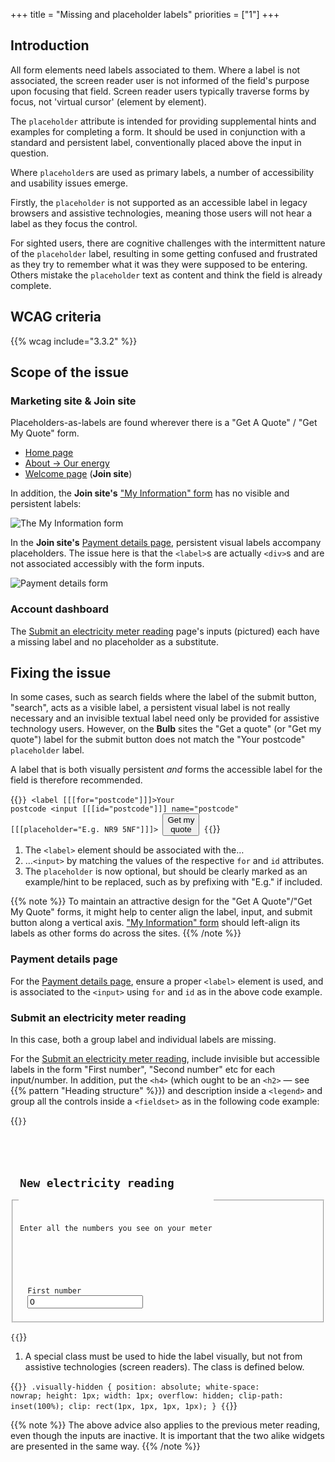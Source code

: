 +++
title = "Missing and placeholder labels"
priorities = ["1"]
+++

## Introduction

All form elements need labels associated to them. Where a label is not associated, the screen reader user is not informed of the field's purpose upon focusing that field. Screen reader users typically traverse forms by focus, not 'virtual cursor' (element by element).

The `placeholder` attribute is intended for providing supplemental hints and examples for completing a form. It should be used in conjunction with a standard and persistent label, conventionally placed above the input in question.

Where `placeholder`s are used as primary labels, a number of accessibility and usability issues emerge.

Firstly, the `placeholder` is not supported as an accessible label in legacy browsers and assistive technologies, meaning those users will not hear a label as they focus the control.

For sighted users, there are cognitive challenges with the intermittent nature of the `placeholder` label, resulting in some getting confused and frustrated as they try to remember what it was they were supposed to be entering. Others mistake the `placeholder` text as content and think the field is already complete.

## WCAG criteria

{{% wcag include="3.3.2" %}}

## Scope of the issue

### Marketing site & Join site

Placeholders-as-labels are found wherever there is a "Get A Quote" / "Get My Quote" form.

* [Home page](https://bulb.co.uk/)
* [About → Our energy](https://bulb.co.uk/energy)
* [Welcome page](https://join.bulb.co.uk/join/quote) (**Join site**)

In addition, the **Join site's** ["My Information" form](https://join.bulb.co.uk/join/quick-signup) has no visible and persistent labels:

![The My Information form](/images/my-info-form.png)

In the **Join site's** [Payment details page](https://join.bulb.co.uk/join/quick-signup), persistent visual labels accompany placeholders. The issue here is that the `<label>`s are actually `<div>`s and are not associated accessibly with the form inputs.

![Payment details form](/images/debit.png)

### Account dashboard

The [Submit an electricity meter reading](https://my.staging.bulb.co.uk/dashboard/meters/give-reading/electricity) page's inputs (pictured) each have a missing label and no placeholder as a substitute.

## Fixing the issue

In some cases, such as search fields where the label of the submit button, "search", acts as a visible label, a persistent visual label is not really necessary and an invisible textual label need only be provided for assistive technology users. However, on the **Bulb** sites the "Get a quote" (or "Get my quote") label for the submit button does not match the "Your postcode" `placeholder` label.

A label that is both visually persistent _and_ forms the accessible label for the field is therefore recommended.

{{<code numbered="true">}}
<label [[[for="postcode"]]]>Your postcode</label>
<input [[[id="postcode"]]] name="postcode" [[[placeholder="E.g. NR9 5NF"]]]>
<button type="submit">Get my quote</button>
{{</code>}}

1. The `<label>` element should be associated with the&hellip;
2. &hellip;`<input>` by matching the values of the respective `for` and `id` attributes.
3. The `placeholder` is now optional, but should be clearly marked as an example/hint to be replaced, such as by prefixing with "E.g." if included.

{{% note %}}
To maintain an attractive design for the "Get A Quote"/"Get My Quote" forms, it might help to center align the label, input, and submit button along a vertical axis. ["My Information" form](https://join.bulb.co.uk/join/quick-signup) should left-align its labels as other forms do across the sites.
{{% /note %}}

### Payment details page

For the [Payment details page](https://join.bulb.co.uk/join/quick-signup), ensure a proper `<label>` element is used, and is associated to the `<input>` using `for` and `id` as in the above code example.

### Submit an electricity meter reading

In this case, both a group label and individual labels are missing.

For the [Submit an electricity meter reading](https://my.staging.bulb.co.uk/dashboard/meters/give-reading/electricity), include invisible but accessible labels in the form "First number", "Second number" etc for each input/number. In addition, put the `<h4>` (which ought to be an `<h2>` — see {{% pattern "Heading structure" %}}) and description inside a `<legend>` and group all the controls inside a `<fieldset>` as in the following code example:

{{<code numbered="true">}}
<fieldset>
  <legend>
    <h2>New electricity reading</h2>
    <p>Enter all the numbers you see on your meter</p>
  </legend>
  <!-- each loop -->
  <label for="number-1" [[[class="visually-hidden"]]]>First number</label>
  <input type="number" id="number-1" class="sc-RefOD cAjWea" name="number-1" value="0" required="">
  <!-- end each loop -->
</fieldset>
{{</code>}}

1. A special class must be used to hide the label visually, but not from assistive technologies (screen readers). The class is defined below.

{{<code>}}
.visually-hidden {
  position: absolute;
  white-space: nowrap;
  height: 1px;
  width: 1px;
  overflow: hidden;
  clip-path: inset(100%);
  clip: rect(1px, 1px, 1px, 1px);
}
{{</code>}}

{{% note %}}
The above advice also applies to the previous meter reading, even though the inputs are inactive. It is important that the two alike widgets are presented in the same way.
{{% /note %}}
